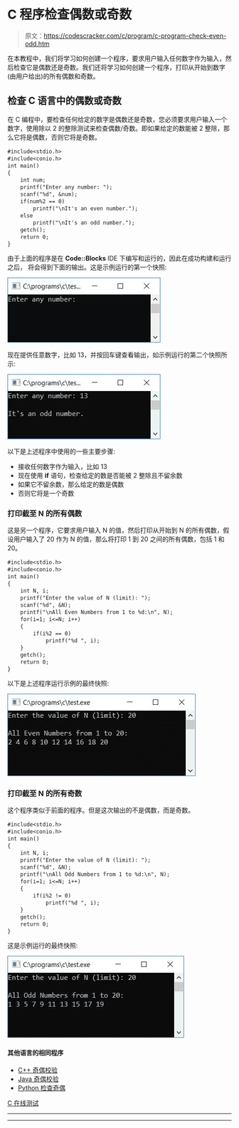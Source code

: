 # C 程序检查偶数或奇数

> 原文：<https://codescracker.com/c/program/c-program-check-even-odd.htm>

在本教程中，我们将学习如何创建一个程序，要求用户输入任何数字作为输入，然后检查它是偶数还是奇数。我们还将学习如何创建一个程序，打印从开始到数字(由用户给出)的所有偶数和奇数。

## 检查 C 语言中的偶数或奇数

在 C 编程中，要检查任何给定的数字是偶数还是奇数，您必须要求用户输入一个数字，使用除以 2 的整除测试来检查偶数/奇数。即如果给定的数能被 2 整除，那么它将是偶数，否则它将是奇数。

```
#include<stdio.h>
#include<conio.h>
int main()
{
    int num;
    printf("Enter any number: ");
    scanf("%d", &num);
    if(num%2 == 0)
        printf("\nIt's an even number.");
    else
        printf("\nIt's an odd number.");
    getch();
    return 0;
}
```

由于上面的程序是在 **Code::Blocks** IDE 下编写和运行的，因此在成功构建和运行之后， 将会得到下面的输出。这是示例运行的第一个快照:

![c program check even or odd](img/067e06de4540f19322d13ee123b2d329.png)

现在提供任意数字，比如 13，并按回车键查看输出，如示例运行的第二个快照所示:

![c program odd even](img/3246d5c540374bd05ece1cf1c2d1d599.png)

以下是上述程序中使用的一些主要步骤:

*   接收任何数字作为输入，比如 13
*   现在使用 **if** 语句，检查给定的数是否能被 2 整除且不留余数
*   如果它不留余数，那么给定的数是偶数
*   否则它将是一个奇数

### 打印截至 N 的所有偶数

这是另一个程序，它要求用户输入 N 的值，然后打印从开始到 N 的所有偶数，假设用户输入了 20 作为 N 的值，那么将打印 1 到 20 之间的所有偶数，包括 1 和 20。

```
#include<stdio.h>
#include<conio.h>
int main()
{
    int N, i;
    printf("Enter the value of N (limit): ");
    scanf("%d", &N);
    printf("\nAll Even Numbers from 1 to %d:\n", N);
    for(i=1; i<=N; i++)
    {
        if(i%2 == 0)
            printf("%d ", i);
    }
    getch();
    return 0;
}
```

以下是上述程序运行示例的最终快照:

![c program print series upto n term](img/1471062e4df7528f8823417e04677a24.png)

### 打印截至 N 的所有奇数

这个程序类似于前面的程序。但是这次输出的不是偶数，而是奇数。

```
#include<stdio.h>
#include<conio.h>
int main()
{
    int N, i;
    printf("Enter the value of N (limit): ");
    scanf("%d", &N);
    printf("\nAll Odd Numbers from 1 to %d:\n", N);
    for(i=1; i<=N; i++)
    {
        if(i%2 != 0)
            printf("%d ", i);
    }
    getch();
    return 0;
}
```

这是示例运行的最终快照:

![print series upto n c program](img/5d1ce7cccf08e30391a61ba9efb10bef.png)

#### 其他语言的相同程序

*   [C++ 奇偶校验](/cpp/program/cpp-program-check-even-odd.htm)
*   [Java 奇偶校验](/java/program/java-program-check-even-odd.htm)
*   [Python 检查奇偶](/python/program/python-program-check-even-odd.htm)

[C 在线测试](/exam/showtest.php?subid=2)

* * *

* * *